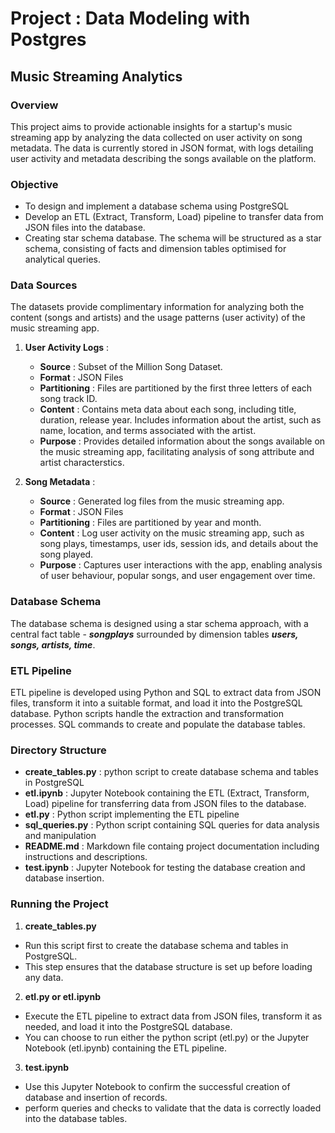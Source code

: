 # Project : Data Modeling with Postgres

## Music Streaming Analytics

### Overview

This project aims to provide actionable insights for a startup's music streaming app by analyzing the data collected on user activity on song metadata. The data is currently stored in JSON format, with logs detailing user activity and metadata describing the songs available on the platform. 

### Objective

- To design and implement a database schema using PostgreSQL 
- Develop an ETL (Extract, Transform, Load) pipeline to transfer data from JSON files into the database.
- Creating star schema database. The schema will be structured as a star schema, consisting of facts and dimension tables optimised for analytical queries.

### Data Sources

The datasets provide complimentary information for analyzing both the content (songs and artists) and the usage patterns (user activity) of the music streaming app.

1. **User Activity Logs** : 
    - **Source** : Subset of the Million Song Dataset.
    - **Format** : JSON Files
    - **Partitioning** : Files are partitioned by the first three letters of each song track ID.
    - **Content** : Contains meta data about each song, including title, duration, release year. Includes information about the artist, such as name, location, and terms associated with the artist.
    - **Purpose** : Provides detailed information about the songs available on the music streaming app, facilitating analysis of song attribute and artist characterstics.
    
     
2. **Song Metadata** :
    - **Source** : Generated log files from the music streaming app.
    - **Format** : JSON Files
    - **Partitioning** : Files are partitioned by year and month.
    - **Content** : Log user activity on the music streaming app, such as song plays, timestamps, user ids, session ids, and details about the song played.
    - **Purpose** : Captures user interactions with the app, enabling analysis of user behaviour, popular songs, and user engagement over time.
    
### Database Schema
The database schema is designed using a star schema approach, with a central fact table - ***songplays*** surrounded by dimension tables ***users, songs, artists, time***.

### ETL Pipeline
ETL pipeline is developed using Python and SQL to extract data from JSON files, transform it into a suitable format, and load it into the PostgreSQL database. Python scripts handle the extraction and transformation processes. SQL commands to create and populate the database tables.

### Directory Structure

- **create_tables.py** : python script to create database schema and tables in PostgreSQL
- **etl.ipynb** : Jupyter Notebook containing the ETL (Extract, Transform, Load) pipeline for transferring data from JSON files to the database.
- **etl.py** : Python script implementing the ETL pipeline
- **sql_queries.py** : Python script containing SQL queries for data analysis and manipulation
- **README.md** : Markdown file containg project documentation including instructions and descriptions.
- **test.ipynb** : Jupyter Notebook for testing the database creation and database insertion.

### Running the Project

1. **create_tables.py**
- Run this script first to create the database schema and tables in PostgreSQL.
- This step ensures that the database structure is set up before loading any data.

2. **etl.py or etl.ipynb**
- Execute the ETL pipeline to extract data from JSON files, transform it as needed, and load it into the PostgreSQL database.
- You can choose to run either the python script (etl.py) or the Jupyter Notebook (etl.ipynb) containing the ETL pipeline.

3. **test.ipynb**
- Use this Jupyter Notebook to confirm the successful creation of database and insertion of records.
- perform queries and checks to validate that the data is correctly loaded into the database tables.
